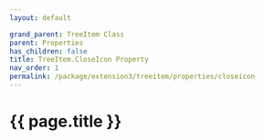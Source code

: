 ```yaml
---
layout: default

grand_parent: TreeItem Class
parent: Properties
has_children: false
title: TreeItem.CloseIcon Property
nav_order: 1
permalink: /package/extension3/treeitem/properties/closeicon
---
```

# {{ page.title }}
